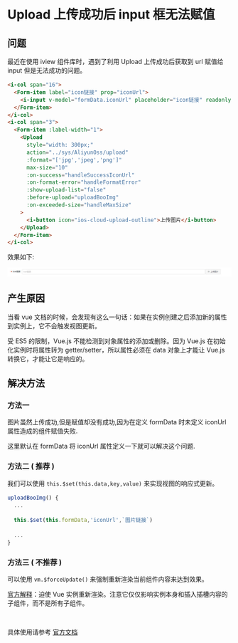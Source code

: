 # Upload 上传成功后 input 框无法赋值

## 问题

最近在使用 iview 组件库时，遇到了利用 Upload 上传成功后获取到 url 赋值给 input 但是无法成功的问题。

```html
<i-col span="16">
  <Form-item label="icon链接" prop="iconUrl">
    <i-input v-model="formData.iconUrl" placeholder="icon链接" readonly />
  </Form-item>
</i-col>
<i-col span="3">
  <Form-item :label-width="1">
    <Upload
      style="width: 300px;"
      action="../sys/AliyunOss/upload"
      :format="['jpg','jpeg','png']"
      max-size="10"
      :on-success="handleSuccessIconUrl"
      :on-format-error="handleFormatError"
      :show-upload-list="false"
      :before-upload="uploadBooImg"
      :on-exceeded-size="handleMaxSize"
    >
      <i-button icon="ios-cloud-upload-outline">上传图片</i-button>
    </Upload>
  </Form-item>
</i-col>
```

效果如下:

![](../images/iview-upload-value/iview-upload-value.png)

## 产生原因

当看 vue 文档的时候，会发现有这么一句话：如果在实例创建之后添加新的属性到实例上，它不会触发视图更新。

受 ES5 的限制，Vue.js 不能检测到对象属性的添加或删除。因为 Vue.js 在初始化实例时将属性转为 getter/setter，所以属性必须在 data 对象上才能让 Vue.js 转换它，才能让它是响应的。

## 解决方法

### 方法一

图片虽然上传成功,但是赋值却没有成功,因为在定义 formData 时未定义 iconUrl 属性造成的组件赋值失败.

这里默认在 formData 将 iconUrl 属性定义一下就可以解决这个问题.

### 方法二 ( 推荐 )

我们可以使用 `this.$set(this.data,key,value)` 来实现视图的响应式更新。

```js
uploadBooImg() {
  ...

  this.$set(this.formData,'iconUrl',`图片链接`)

  ...
}
```

### 方法三 ( 不推荐 )

可以使用 `vm.$forceUpdate()` 来强制重新渲染当前组件内容来达到效果。

[官方解释](https://cn.vuejs.org/v2/api/#vm-forceUpdate)：迫使 Vue 实例重新渲染。注意它仅仅影响实例本身和插入插槽内容的子组件，而不是所有子组件。

<br />

具体使用请参考 [官方文档](https://cn.vuejs.org/v2/api/#Vue-set)
